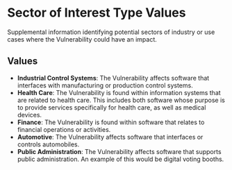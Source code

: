 # Sector of Interest Type Values

Supplemental information identifying potential sectors of industry or use cases where the Vulnerability could have an impact.

## Values

- **Industrial Control Systems**: The Vulnerability affects software that interfaces with manufacturing or production control systems.
- **Health Care**: The Vulnerability is found within information systems that are related to health care. This includes both software whose purpose is to provide services specifically for health care, as well as medical devices.
- **Finance**: The Vulnerability is found within software that relates to financial operations or activities.
- **Automotive**: The Vulnerability affects software that interfaces or controls automobiles. 
- **Public Administration**: The Vulnerability affects software that supports public administration. An example of this would be digital voting booths. 
